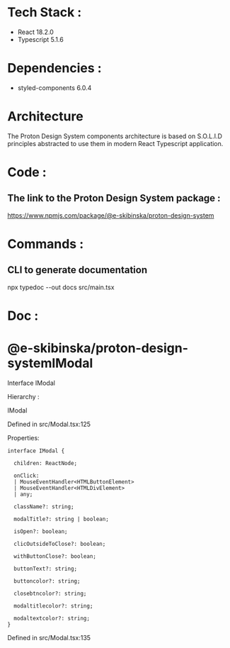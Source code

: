 # Tech Stack :

- React 18.2.0
- Typescript 5.1.6

# Dependencies :

- styled-components 6.0.4

# Architecture

The Proton Design System components architecture is based on S.O.L.I.D principles abstracted to use them in modern React Typescript application.

# Code :

## The link to the Proton Design System package :

https://www.npmjs.com/package/@e-skibinska/proton-design-system

# Commands :

## CLI to generate documentation

npx typedoc --out docs src/main.tsx

# Doc :

# @e-skibinska/proton-design-systemIModal

Interface IModal

Hierarchy :

IModal

Defined in src/Modal.tsx:125

Properties:

```
interface IModal {

  children: ReactNode;

  onClick:
  | MouseEventHandler<HTMLButtonElement>
  | MouseEventHandler<HTMLDivElement>
  | any;

  className?: string;

  modalTitle?: string | boolean;

  isOpen?: boolean;

  clicOutsideToClose?: boolean;

  withButtonClose?: boolean;

  buttonText?: string;

  buttoncolor?: string;

  closebtncolor?: string;

  modaltitlecolor?: string;

  modaltextcolor?: string;
}

```

Defined in src/Modal.tsx:135
